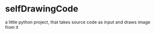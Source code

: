 selfDrawingCode
===============

a little python project, that takes source code as input and draws image from it
